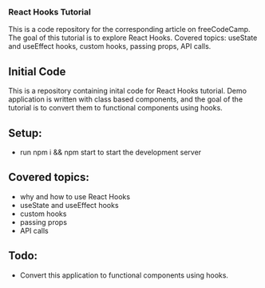 ### React Hooks Tutorial
This is a code repository for the corresponding article on freeCodeCamp. The goal of this tutorial is to explore React Hooks. Covered topics: useState and useEffect hooks, custom hooks, passing props, API calls.

## Initial Code

This is a repository containing inital code for React Hooks tutorial. Demo application is written with class based components, and the goal of the tutorial is to convert them to functional components using hooks.

## Setup:
* run npm i && npm start to start the development server

## Covered topics:
* why and how to use React Hooks
* useState and useEffect hooks
* custom hooks
* passing props
* API calls

## Todo:
* Convert this application to functional components using hooks.
